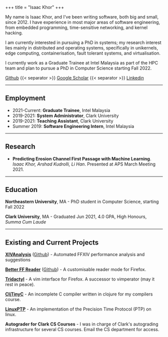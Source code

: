 +++
title = "Isaac Khor"
+++

My name is Isaac Khor, and I've been writing software, both big and small,
since 2012. I have experience in most major areas of software engineering,
from embedded programming, time-sensitive networking, and kernel hacking.

I am currently interested in pursuing a PhD in systems; my research interest
lies mainly in distributed and operating systems, specifically in unikernels,
edge computing, containerisation, fault tolerant systems, and
virtualisation.

I currently work as a Graduate Trainee at Intel Malaysia as part of the HPC
team and plan to pursue a PhD in Computer Science starting Fall 2022.


[Github](https://github.com/IsaacKhor/) {{< separator >}} 
[Google Scholar](https://scholar.google.com/citations?hl=en&user=Rx-F_H8AAAAJ) {{< separator >}}
[Linkedin](https://www.linkedin.com/in/isaackhor/)

---

## Employment

- 2021-Current: **Graduate Trainee**, Intel Malaysia
- 2019-2021: **System Administrator**, Clark University
- 2019-2021: **Teaching Assistant**, Clark University
- Summer 2019: **Software Engineering Intern**, Intel Malaysia

---

## Research

- **Predicting Erosion Channel First Passage with Machine Learning**. *Isaac Khor, Arshad Kudrolli, Li Han*. Presented at APS March Meeting 2021.

---

## Education

**Northeastern University**, MA - PhD student in Computer Science, starting Fall 2022

**Clark University**, MA - Graduated Jun 2021, 4.0 GPA, High Honours, *Summa Cum Laude*

---

## Existing and Current Projects

[**XIVAnalysis**](https://xivanalysis.com/)
([Github](https://github.com/xivanalysis/xivanalysis)) - Automated FFXIV
performance analysis and suggestions

[**Better FF Reader**](/projects/better-ff-reader/)
([Github](https://github.com/IsaacKhor/better-ff-reader/)) - A customisable
reader mode for Firefox.

[**Tridactyl**](https://github.com/cmcaine/tridactyl) - A vim interface for
Firefox. A successor to vimperator (may it rest in peace).

[**CljTinyC**](https://github.com/IsaacKhor/cljtinyc) - An incomplete C compiler
written in clojure for my compilers course.

[**LinuxPTP**](http://linuxptp.sourceforge.net/) - An implementation of the
Precision Time Protocol (PTP) on linux.

**Autograder for Clark CS Courses** - I was in charge of Clark's autograding
  infrastructure for several CS courses. Email the CS department for access.
